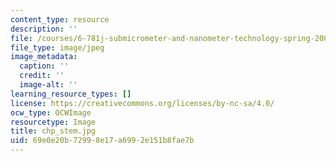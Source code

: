 ```yaml
---
content_type: resource
description: ''
file: /courses/6-781j-submicrometer-and-nanometer-technology-spring-2006/69e0e20b72998e17a6992e151b8fae7b_chp_stem.jpg
file_type: image/jpeg
image_metadata:
  caption: ''
  credit: ''
  image-alt: ''
learning_resource_types: []
license: https://creativecommons.org/licenses/by-nc-sa/4.0/
ocw_type: OCWImage
resourcetype: Image
title: chp_stem.jpg
uid: 69e0e20b-7299-8e17-a699-2e151b8fae7b
---
```

